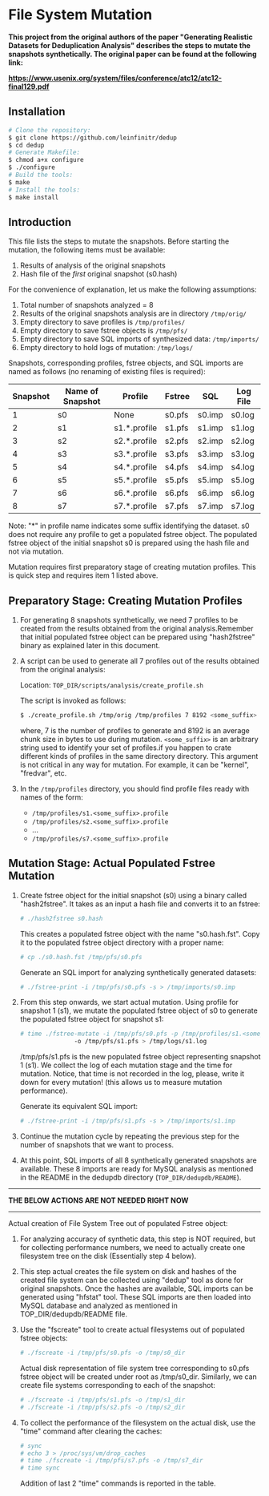 # File System Mutation

**This project from the original authors of the paper "Generating Realistic Datasets for Deduplication Analysis" describes the steps to mutate the snapshots synthetically. The original paper can be found at the following link:**

**https://www.usenix.org/system/files/conference/atc12/atc12-final129.pdf**

## Installation

```bash
# Clone the repository:
$ git clone https://github.com/leinfinitr/dedup
$ cd dedup
# Generate Makefile:
$ chmod a+x configure
$ ./configure
# Build the tools:
$ make
# Install the tools:
$ make install
```

## Introduction

This file lists the steps to mutate the snapshots. Before starting the mutation, the following items must be available:

1. Results of analysis of the original snapshots
2. Hash file of the _first_ original snapshot (s0.hash)

For the convenience of explanation, let us make the following assumptions:

1. Total number of snapshots analyzed = 8
2. Results of the original snapshots analysis are in directory `/tmp/orig/`
3. Empty directory to save profiles is `/tmp/profiles/`
4. Empty directory to save fstree objects is `/tmp/pfs/`
5. Empty directory to save SQL imports of synthesized data: `/tmp/imports/`
6. Empty directory to hold logs of mutation: `/tmp/logs/`

Snapshots, corresponding profiles, fstree objects, and SQL imports are named as follows (no renaming of existing files is required):

| Snapshot | Name of Snapshot | Profile       | Fstree | SQL    | Log File |
|----------|------------------|---------------|--------|--------|----------|
|    1     |    s0            | None          | s0.pfs | s0.imp | s0.log   |
|    2     |    s1            | s1.*.profile | s1.pfs | s1.imp | s1.log   |
|    3     |    s2            | s2.*.profile | s2.pfs | s2.imp | s2.log   |
|    4     |    s3            | s3.*.profile | s3.pfs | s3.imp | s3.log   |
|    5     |    s4            | s4.*.profile | s4.pfs | s4.imp | s4.log   |
|    6     |    s5            | s5.*.profile | s5.pfs | s5.imp | s5.log   |
|    7     |    s6            | s6.*.profile | s6.pfs | s6.imp | s6.log   |
|    8     |    s7            | s7.*.profile | s7.pfs | s7.imp | s7.log   |

Note: "*" in profile name indicates some suffix identifying the dataset. s0 does not require any profile to get a populated fstree object. The populated fstree object of the initial snapshot s0 is prepared using the hash file and not via mutation.

Mutation requires first preparatory stage of creating mutation profiles. This is quick step and requires item 1 listed above.

## Preparatory Stage: Creating Mutation Profiles

1. For generating 8 snapshots synthetically, we need 7 profiles to be created from the results obtained from the original analysis.Remember that initial populated fstree object can be prepared using "hash2fstree" binary as explained later in this document.
2. A script can be used to generate all 7 profiles out of the results obtained from the original analysis:

    Location: `TOP_DIR/scripts/analysis/create_profile.sh`

    The script is invoked as follows:

    ```bash
    $ ./create_profile.sh /tmp/orig /tmp/profiles 7 8192 <some_suffix>
    ```

    where, 7 is the number of profiles to generate and 8192 is an average chunk size in bytes to use during mutation.
    `<some_suffix>` is an arbitrary string used to identify your set of profiles.if you happen to crate different kinds of profiles in the same directory directory.  This argument is not critical in any way for mutation. For example, it can be "kernel", "fredvar", etc.
3. In the `/tmp/profiles` directory, you should find profile files ready with names of the form:

    - `/tmp/profiles/s1.<some_suffix>.profile`
    - `/tmp/profiles/s2.<some_suffix>.profile`
    - ...
    - `/tmp/profiles/s7.<some_suffix>.profile`

## Mutation Stage: Actual Populated Fstree Mutation

1. Create fstree object for the initial snapshot (s0) using a binary called "hash2fstree". It takes as an input a hash file and converts it to an fstree:

    ```bash
    # ./hash2fstree s0.hash
    ```

    This creates a populated fstree object with the name "s0.hash.fst". Copy it to the populated fstree object directory with a proper name:

    ```bash
    # cp ./s0.hash.fst /tmp/pfs/s0.pfs
    ```

    Generate an SQL import for analyzing synthetically generated datasets:

    ```bash
    # ./fstree-print -i /tmp/pfs/s0.pfs -s > /tmp/imports/s0.imp
    ```

2. From this step onwards, we start actual mutation. Using profile for snapshot 1 (s1), we mutate the populated fstree object of s0 to generate the populated fstree object for snapshot s1:

    ```bash
    # time ./fstree-mutate -i /tmp/pfs/s0.pfs -p /tmp/profiles/s1.<some_suffix>.profile \\
                   -o /tmp/pfs/s1.pfs > /tmp/logs/s1.log
    ```

    /tmp/pfs/s1.pfs is the new populated fstree object representing snapshot 1 (s1). We collect the log of each mutation stage and the time for mutation. Notice, that time is not recorded in the log, please, write it down for every mutation! (this allows us to measure mutation performance).

    Generate its equivalent SQL import:

    ```bash
    # ./fstree-print -i /tmp/pfs/s1.pfs -s > /tmp/imports/s1.imp
    ```

3. Continue the mutation cycle by repeating the previous step for the number of snapshots that we want to process.

4. At this point, SQL imports of all 8 synthetically generated snapshots are available. These 8 imports are ready for MySQL analysis as mentioned in the README in the dedupdb directory (`TOP_DIR/dedupdb/README`).

---

**THE BELOW ACTIONS ARE NOT NEEDED RIGHT NOW**

---

Actual creation of File System Tree out of populated Fstree object:

1. For analyzing accuracy of synthetic data, this step is NOT required, but for collecting performance numbers, we need to actually create one filesystem tree on the disk (Essentially step 4 below).

2.  This step actual creates the file system on disk and hashes of the created file system can be collected using "dedup" tool as done for original snapshots.  Once the hashes are available, SQL imports can be generated using "hfstat" tool.  These SQL imports are then loaded into MySQL database and analyzed as mentioned in TOP_DIR/dedupdb/README file.

3. Use the "fscreate" tool to create actual filesystems out of populated fstree objects:

    ```bash
    # ./fscreate -i /tmp/pfs/s0.pfs -o /tmp/s0_dir
    ```

    Actual disk representation of file system tree corresponding to s0.pfs fstree object will be created under root as /tmp/s0_dir.  Similarly, we can create file systems corresponding to each of the snapshot:

    ```bash
    # ./fscreate -i /tmp/pfs/s1.pfs -o /tmp/s1_dir
    # ./fscreate -i /tmp/pfs/s2.pfs -o /tmp/s2_dir
    ```

3. To collect the performance of the filesystem on the actual disk, use the "time" command after clearing the caches:

    ```bash
    # sync
    # echo 3 > /proc/sys/vm/drop_caches
    # time ./fscreate -i /tmp/pfs/s7.pfs -o /tmp/s7_dir
    # time sync
    ```

    Addition of last 2 "time" commands is reported in the table.